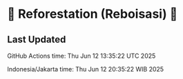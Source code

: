 
# 🌳 Reforestation (Reboisasi) 🌲

## Last Updated

GitHub Actions time: Thu Jun 12 13:35:22 UTC 2025

Indonesia/Jakarta time: Thu Jun 12 20:35:22 WIB 2025
